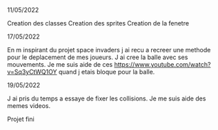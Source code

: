 11/05/2022

Creation des classes
Creation des sprites
Creation de la fenetre 

17/05/2022

En m inspirant du projet space invaders j ai recu a recreer une methode pour le deplacement de mes joueurs.
J ai cree la balle avec ses mouvements. Je me suis aide de ces https://www.youtube.com/watch?v=Sq3yCtWQ1OY quand j etais bloque pour la balle.

19/05/2022

J ai pris du temps a essaye de fixer les collisions. Je me suis aide des memes videos.

Projet fini 

